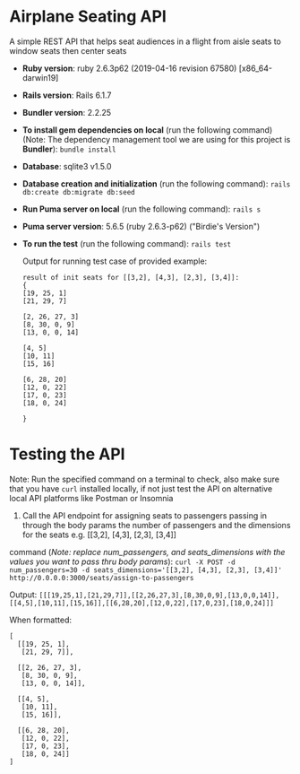 # Airplane Seating API

A simple REST API that helps seat audiences in a flight from aisle seats to window seats then center seats

* **Ruby version**: ruby 2.6.3p62 (2019-04-16 revision 67580) [x86_64-darwin19]


* **Rails version**: Rails 6.1.7


* **Bundler version**: 2.2.25


* **To install gem dependencies on local** (run the following command) (Note: The dependency management tool we are
  using for this project is **Bundler**): `bundle install`


* **Database**: sqlite3 v1.5.0


* **Database creation and initialization** (run the following command): `rails db:create db:migrate db:seed`


* **Run Puma server on local** (run the following command): `rails s`


* **Puma server version**: 5.6.5 (ruby 2.6.3-p62) ("Birdie's Version")


* **To run the test** (run the following command): `rails test`

  Output for running test case of provided example:
  ```
  result of init seats for [[3,2], [4,3], [2,3], [3,4]]:
  {
  [19, 25, 1]
  [21, 29, 7]

  [2, 26, 27, 3]
  [8, 30, 0, 9]
  [13, 0, 0, 14]

  [4, 5]
  [10, 11]
  [15, 16]

  [6, 28, 20]
  [12, 0, 22]
  [17, 0, 23]
  [18, 0, 24]

  }
  ```

# Testing the API

Note: Run the specified command on a terminal to check, also make sure that you have `curl` installed locally, if not
just test the API on alternative local API platforms like Postman or Insomnia

1. Call the API endpoint for assigning seats to passengers passing in through the body params the number of passengers
and the dimensions for the seats e.g. [[3,2], [4,3], [2,3], [3,4]]

command (_Note: replace num_passengers, and seats_dimensions with the values you want to pass thru body params_):
`curl -X POST -d num_passengers=30 -d seats_dimensions='[[3,2], [4,3], [2,3], [3,4]]' http://0.0.0.0:3000/seats/assign-to-passengers`

Output: `[[[19,25,1],[21,29,7]],[[2,26,27,3],[8,30,0,9],[13,0,0,14]],[[4,5],[10,11],[15,16]],[[6,28,20],[12,0,22],[17,0,23],[18,0,24]]]`

When formatted:
```
[
  [[19, 25, 1],
   [21, 29, 7]],

  [[2, 26, 27, 3],
   [8, 30, 0, 9],
   [13, 0, 0, 14]],

  [[4, 5],
   [10, 11],
   [15, 16]],

  [[6, 28, 20],
   [12, 0, 22],
   [17, 0, 23],
   [18, 0, 24]]
]
```